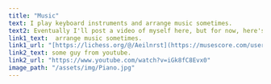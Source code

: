 ```yaml
---
title: "Music"
text: I play keyboard instruments and arrange music sometimes.
text2: Eventually I'll post a video of myself here, but for now, here's
link1_text:  arrange music sometimes.
link1_url: "[https://lichess.org/@/Aeilnrst](https://musescore.com/user/14818971)"
link2_text: some guy from youtube.
link2_url: "https://www.youtube.com/watch?v=iGk8fC8Evx0"
image_path: "/assets/img/Piano.jpg"
---
```

